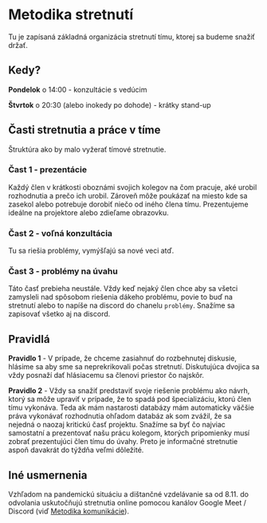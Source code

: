 ---
---

# Metodika stretnutí

Tu je zapísaná základná organizácia stretnutí tímu, ktorej sa budeme snažiť držať.

## Kedy?

**Pondelok** o 14:00 - konzultácie s vedúcim

**Štvrtok** o 20:30 (alebo inokedy po dohode) - krátky stand-up

## Časti stretnutia a práce v tíme

Štruktúra ako by malo vyžerať tímové stretnutie.

### Čast 1 - prezentácie

Každý člen v krátkosti oboznámi svojich kolegov na čom pracuje, aké urobil rozhodnutia a prečo ich urobil. Zároveň môže poukázať na miesto kde sa zasekol alebo potrebuje dorobiť niečo od iného člena tímu. Prezentujeme ideálne na projektore alebo zdieľame obrazovku.

### Čast 2 - voľná konzultácia

Tu sa riešia problémy, vymýšľajú sa nové veci atď.

### Čast 3 - problémy na úvahu

Táto časť prebieha neustále. Vždy keď nejaký člen chce aby sa všetci zamysleli nad spôsobom riešenia dákeho problému, povie to buď na stretnutí alebo to napíše na discord do chanelu `problémy`. Snažíme sa zapisovať všetko aj na discord.

## Pravidlá

**Pravidlo 1** - V prípade, že chceme zasiahnuť do rozbehnutej diskusie, hlásime sa aby sme sa neprekrikovali počas stretnutí. Diskutujúca dvojica sa vždy posnaží dať hlásiacemu sa členovi priestor čo najskôr.

**Pravidlo 2** - Vždy sa snažiť predstaviť svoje riešenie problému ako návrh, ktorý sa môže upraviť v prípade, že to spadá pod špecializáciu, ktorú člen tímu vykonáva. Teda ak mám nastarosti databázy mám automaticky väčšie práva vykonávať rozhodnutia ohľadom databáz ak som zvážil, že sa nejedná o naozaj kritickú časť projektu. Snažíme sa byť čo najviac samostatní a prezentovať našu prácu kolegom, ktorých pripomienky musí zobrať prezentujúci člen tímu do úvahy. Preto je informačné stretnutie aspoň davakrát do týždňa veľmi dôležité.

## Iné usmernenia

Vzhľadom na pandemickú situáciu a dištančné vzdelávanie sa od 8.11. do odvolania uskutočňujú stretnutia online pomocou kanálov Google Meet / Discord (viď [Metodika komunikácie](./communication.md)).
